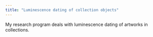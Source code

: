 ```yaml
---
title: "Luminescence dating of collection objects"
---
```

My research program deals with luminescence dating of artworks in collections.


